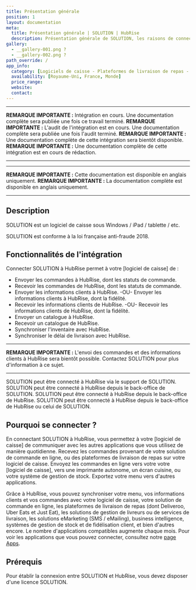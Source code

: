 ```yaml
---
title: Présentation générale
position: 1
layout: documentation
meta:
  title: Présentation générale | SOLUTION | HubRise
  description: Présentation générale de SOLUTION, les raisons de connecter SOLUTION à HubRise et les fonctionnalités de l'intégration avec HubRise.
gallery:
  - __gallery-001.png ?
  - __gallery-002.png ?
path_override: /
app_info:
  category: [Logiciels de caisse - Plateformes de livraison de repas - Commande en ligne - Gestion de livreurs - Fidélité et marketing - Gestion et inventaire - Autres applications]
  availability: [Royaume-Uni, France, Monde]
  price_range:
  website:
  contact:
---
```


---

**REMARQUE IMPORTANTE :** Intégration en cours. Une documentation complète sera publiée une fois ce travail terminé.
**REMARQUE IMPORTANTE :** L'audit de l'intégration est en cours. Une documentation complète sera publiée une fois l'audit terminé.
**REMARQUE IMPORTANTE :** Une documentation complète de cette intégration sera bientôt disponible.
**REMARQUE IMPORTANTE :** Une documentation complète de cette intégration est en cours de rédaction.

---

---

**REMARQUE IMPORTANTE :** Cette documentation est disponible <Link to="/apps/SOLUTION" addLocalePrefix={false}>en anglais uniquement</Link>.
**REMARQUE IMPORTANTE :** La documentation complète est disponible <Link to="/apps/SOLUTION" addLocalePrefix={false}>en anglais uniquement</Link>.

---

## Description

SOLUTION est un logiciel de caisse sous Windows / iPad / tablette / etc.

SOLUTION est conforme à la loi française anti-fraude 2018.

## Fonctionnalités de l'intégration

Connecter SOLUTION à HubRise permet à votre [logiciel de caisse] de :

- Envoyer les commandes à HubRise, dont les statuts de commande.
- Recevoir les commandes de HubRise, dont les statuts de commande.
- Envoyer les informations clients à HubRise. -OU- Envoyer les informations clients à HubRise, dont la fidélité.
- Recevoir les informations clients de HubRise. -OU- Recevoir les informations clients de HubRise, dont la fidélité.
- Envoyer un catalogue à HubRise.
- Recevoir un catalogue de HubRise.
- Synchroniser l'inventaire avec HubRise.
- Synchroniser le délai de livraison avec HubRise.

---

**REMARQUE IMPORTANTE :** L'envoi des commandes et des informations clients à HubRise sera bientôt possible. Contactez SOLUTION pour plus d'information à ce sujet.

---

SOLUTION peut être connecté à HubRise via le support de SOLUTION.
SOLUTION peut être connecté à HubRise depuis le back-office de SOLUTION.
SOLUTION peut être connecté à HubRise depuis le back-office de HubRise.
SOLUTION peut être connecté à HubRise depuis le back-office de HubRise ou celui de SOLUTION.

## Pourquoi se connecter ?

En connectant SOLUTION à HubRise, vous permettez à votre [logiciel de caisse] de communiquer avec les autres applications que vous utilisez de manière quotidienne. Recevez les commandes provenant de votre solution de commande en ligne, ou des plateformes de livraison de repas sur votre logiciel de caisse. Envoyez les commandes en ligne vers votre votre [logiciel de caisse], vers une imprimante autonome, un écran cuisine, ou votre système de gestion de stock. Exportez votre menu vers d'autres applications.

Grâce à HubRise, vous pouvez synchroniser votre menu, vos informations clients et vos commandes avec votre logiciel de caisse, votre solution de commande en ligne, les plateformes de livraison de repas (dont Deliveroo, Uber Eats et Just Eat), les solutions de gestion de livreurs ou de services de livraison, les solutions eMarketing (SMS / eMailing), business intelligence, systèmes de gestion de stock et de fidélisation client, et bien d'autres encore. Le nombre d'applications compatibles augmente chaque mois. Pour voir les applications que vous pouvez connecter, consultez notre [page Apps](/apps).

## Prérequis

Pour établir la connexion entre SOLUTION et HubRise, vous devez disposer d'une licence SOLUTION.
